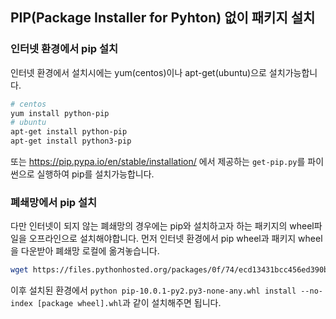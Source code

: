 ## PIP(Package Installer for Pyhton) 없이 패키지 설치

### 인터넷 환경에서 pip 설치

인터넷 환경에서 설치시에는 yum(centos)이나 apt-get(ubuntu)으로 설치가능합니다.
```bash
# centos
yum install python-pip
# ubuntu
apt-get install python-pip
apt-get install python3-pip
```
또는 https://pip.pypa.io/en/stable/installation/ 에서 제공하는 `get-pip.py`를 파이썬으로 실행하여 pip를 설치가능합니다.


### 폐쇄망에서 pip 설치

다만 인터넷이 되지 않는 폐쇄망의 경우에는 pip와 설치하고자 하는 패키지의 wheel파일을 오프라인으로 설치해야합니다.
먼저 인터넷 환경에서 pip wheel과 패키지 wheel을 다운받아 폐쇄망 로컬에 옮겨놓습니다.

```bash
wget https://files.pythonhosted.org/packages/0f/74/ecd13431bcc456ed390b44c8a6e917c1820365cbebcb6a8974d1cd045ab4/pip-10.0.1-py2.py3-none-any.whl
```

이후 설치된 환경에서 `python pip-10.0.1-py2.py3-none-any.whl install --no-index [package wheel].whl`과 같이 설치해주면 됩니다.


